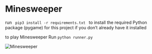 # Minesweeper

<p> run <code> pip3 install -r requirements.txt </code> to install the required Python package (pygame) for this project if you don’t already have it installed </p>
<p>to play Minesweeper Run <code>python runner.py </code></p>


![Minesweeper](https://github.com/hamidezrb/Minesweeper/assets/108920011/ef6d4893-c28e-49b1-8946-2dd2299c9143)
